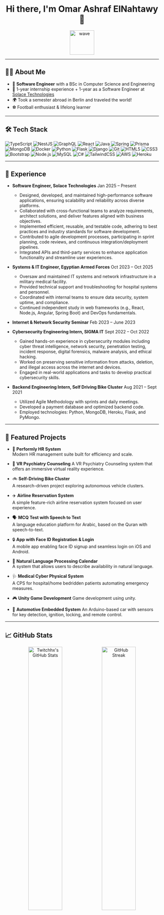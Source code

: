 <!-- Profile README for Twitchhx -->

<h1 align="center">Hi there, I'm Omar Ashraf ElNahtawy 👋</h1>

<p align="center">
  <img src="https://media.giphy.com/media/3o7aD2saalBwwftBIY/giphy.gif" width="80" alt="wave" />
</p>

---

## 👨‍💻 About Me

- 💼 **Software Engineer** with a BSc in Computer Science and Engineering  
- 🚀 1-year internship experience + 1-year as a Software Engineer at [Solace Technologies](https://solace.com/)
- 🌍 Took a semester abroad in Berlin and traveled the world!
- ⚽ Football enthusiast & lifelong learner

---

## 🛠️ Tech Stack

![TypeScript](https://img.shields.io/badge/-TypeScript-3178c6?style=for-the-badge&logo=typescript&logoColor=white)
![NestJS](https://img.shields.io/badge/-NestJS-e0234e?style=for-the-badge&logo=nestjs&logoColor=white)
![GraphQL](https://img.shields.io/badge/-GraphQL-e10098?style=for-the-badge&logo=graphql&logoColor=white)
![React](https://img.shields.io/badge/-React-61dafb?style=for-the-badge&logo=react&logoColor=black)
![Java](https://img.shields.io/badge/-Java-007396?style=for-the-badge&logo=java&logoColor=white)
![Spring](https://img.shields.io/badge/-Spring-6db33f?style=for-the-badge&logo=spring&logoColor=white)
![Prisma](https://img.shields.io/badge/-Prisma-2d3748?style=for-the-badge&logo=prisma&logoColor=white)
![MongoDB](https://img.shields.io/badge/-MongoDB-47a248?style=for-the-badge&logo=mongodb&logoColor=white)
![Docker](https://img.shields.io/badge/-Docker-2496ed?style=for-the-badge&logo=docker&logoColor=white)
![Python](https://img.shields.io/badge/-Python-3776ab?style=for-the-badge&logo=python&logoColor=white)
![Flask](https://img.shields.io/badge/-Flask-000000?style=for-the-badge&logo=flask&logoColor=white)
![Django](https://img.shields.io/badge/-Django-092e20?style=for-the-badge&logo=django&logoColor=white)
![Git](https://img.shields.io/badge/-Git-f05032?style=for-the-badge&logo=git&logoColor=white)
![HTML5](https://img.shields.io/badge/-HTML5-e34f26?style=for-the-badge&logo=html5&logoColor=white)
![CSS3](https://img.shields.io/badge/-CSS3-1572b6?style=for-the-badge&logo=css3&logoColor=white)
![Bootstrap](https://img.shields.io/badge/-Bootstrap-7952b3?style=for-the-badge&logo=bootstrap&logoColor=white)
![Node.js](https://img.shields.io/badge/-Node.js-339933?style=for-the-badge&logo=nodedotjs&logoColor=white)
![MySQL](https://img.shields.io/badge/-MySQL-4479A1?style=for-the-badge&logo=mysql&logoColor=white)
![C#](https://img.shields.io/badge/-C%23-239120?style=for-the-badge&logo=c-sharp&logoColor=white)
![TailwindCSS](https://img.shields.io/badge/-TailwindCSS-06B6D4?style=for-the-badge&logo=tailwindcss&logoColor=white)
![AWS](https://img.shields.io/badge/-AWS-232F3E?style=for-the-badge&logo=amazon-aws&logoColor=white)
![Heroku](https://img.shields.io/badge/-Heroku-430098?style=for-the-badge&logo=heroku&logoColor=white)


---

## 💼 Experience

- **Software Engineer, Solace Technologies**  Jan 2025 – Present

  <ul>
    <li>Designed, developed, and maintained high-performance software applications, ensuring scalability and reliability across diverse platforms.</li>
    <li>Collaborated with cross-functional teams to analyze requirements, architect solutions, and deliver features aligned with business objectives.</li>
    <li>Implemented efficient, reusable, and testable code, adhering to best practices and industry standards for software development.</li>
    <li>Contributed to agile development processes, participating in sprint planning, code reviews, and continuous integration/deployment pipelines.</li>
    <li>Integrated APIs and third-party services to enhance application functionality and streamline user experiences.</li>
  </ul>


- **Systems & IT Engineer, Egyptian Armed Forces**  Oct 2023 – Oct 2025

  <ul>
    <li>Oversaw and maintained IT systems and network infrastructure in a military medical facility.</li>
    <li>Provided technical support and troubleshooting for hospital systems and personnel.</li>
    <li>Coordinated with internal teams to ensure data security, system uptime, and compliance.</li>
    <li>Continued independent study in web frameworks (e.g., React, Node.js, Angular, Spring Boot) and DevOps fundamentals.</li>
  </ul>


- **Internet & Network Security Seminar**  Feb 2023 – June 2023

- **Cybersecurity Engineering Intern, SIGMA IT**  Sept 2022 – Oct 2022

  <ul>
    <li>Gained hands-on experience in cybersecurity modules including cyber threat intelligence, network security, penetration testing, incident response, digital forensics, malware analysis, and ethical hacking.</li>
    <li>Worked on preserving sensitive information from attacks, deletion, and illegal access across the internet and devices.</li>
    <li>Engaged in real-world applications and tasks to develop practical cybersecurity skills.</li>
  </ul>


- **Backend Engineering Intern, Self Driving Bike Cluster**  Aug 2021 – Sept 2021
  <ul>
    <li>Utilized Agile Methodology with sprints and daily meetings.</li>
    <li>Developed a payment database and optimized backend code.</li>
    <li>Employed technologies: Python, MongoDB, Heroku, Flask, and PyMongo.</li>
  </ul>

---


## 🌟 Featured Projects

- 🏢 **Performly HR System**  
  Modern HR management suite built for efficiency and scale.

- 🧠 **VR Psychiatry Counseling**
  A VR Psychiatry Counseling system that offers an immersive virtual reality experience.

- 🚲 **Self-Driving Bike Cluster**  
  A research-driven project exploring autonomous vehicle clusters.

- ✈️ **Airline Reservation System**  
  A simple feature-rich airline reservation system focused on user experience.

- 🗣️ **MCQ Test with Speech to Text**  
  A language education platform for Arabic, based on the Quran with speech-to-text.

- 🔒 **App with Face ID Registration & Login**  
  A mobile app enabling face ID signup and seamless login on iOS and Android.

- 📅 **Natural Language Processing Calendar**  
  A system that allows users to describe availability in natural language.
  
- 🩺 **Medical Cyber Physical System**  
  A CPS for hospital/home bedridden patients automating emergency measures.

- 🎮 **Unity Game Development**
  Game development using unity.

- 🚗 **Automotive Embedded System**
  An Arduino-based car with sensors for key detection, ignition, locking, and remote control.

---

## 📈 GitHub Stats

<p align="center">
  <img src="https://github-readme-stats.vercel.app/api?username=Twitchhx&show_icons=true&theme=tokyonight&hide_border=true" alt="Twitchhx's GitHub Stats" width="47%"/>
  <img src="https://streak-stats.demolab.com?user=Twitchhx&theme=tokyonight&hide_border=true" alt="GitHub Streak" width="47%"/>
</p>

---

## 🌐 Connect With Me

[![LinkedIn](https://img.shields.io/badge/-LinkedIn-0077b5?style=for-the-badge&logo=linkedin&logoColor=white)](https://www.linkedin.com/in/omar-elnahtawy-1aa3761ba/)
<!-- Add more social links here if needed -->

---

<details>
  <summary>🎉 <b>Fun Fact</b></summary>
  <ul>
    <li>The first software bug was a literal moth stuck in a computer relay, discovered by Grace Hopper in 1947!</li>
  </ul>
</details>

---

> “Code with passion, build with purpose.” 🚀
